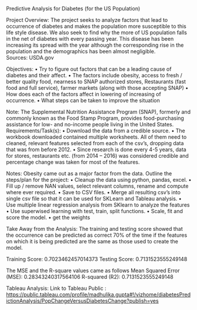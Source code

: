 Predictive Analysis for Diabetes (for the US Population)

Project Overview:
The project seeks to analyze factors that lead to occurrence of diabetes and makes the population more susceptible to this life style 
disease. We also seek to find why the more of US population falls in the net of diabetes with every passing year. 
This disease has been increasing its spread with the year although the corresponding rise in the population and the demographics has 
been almost negligible.  
Sources: USDA.gov
 
Objectives:
•	Try to figure out factors that can be a leading cause of diabetes and their affect. 
•	The factors include obesity, access to fresh / better quality food, nearness to SNAP authorized stores, Restaurants (fast food and 
full service), farmer markets (along with those accepting SNAP)
•	How does each of the factors affect in lowering of increasing of occurrence. 
•	What steps can be taken to improve the situation

Note: The Supplemental Nutrition Assistance Program (SNAP), formerly and commonly known as the Food Stamp Program, provides 
food-purchasing assistance for low- and no-income people living in the United States.
Requirements/Task(s):
•	Download the data from a credible source. 
•	The workbook downloaded contained multiple worksheets. All of them need to cleaned, relevant features selected from each of the 
csv’s, dropping data that was from before 2012. 
•	Since research is done every 4-5 years, data for stores, restaurants etc. (from 2014 – 2016) was considered credible and percentage 
change was taken for most of the features. 

Notes: 
Obesity came out as a major factor from the data. 
Outline the steps/plan for the project:
•	Cleanup the data using python, pandas, excel.
•	Fill up / remove NAN values, select relevant columns, rename and compute where ever required. 
•	Save to CSV files. 
•	Merge all resulting csv’s into single csv file so that it can be used for SKLearn and Tableau analysis. 
•	Use multiple linear regression analysis from SKlearn to analyze the features 
•	Use superwised learning with test, train, split functions. 
•	Scale, fit and score the model. 
•	get the weights  

Take Away from the Analysis:
The training and testing score showed that the occurrence can be predicted as correct 70% of the time if the features on which it is 
being predicted are the same as those used to create the model.  

Training Score: 0.7023462457014373
Testing Score: 0.7131523555249148

 
The MSE and the R-square values came as follows
Mean Squared Error (MSE): 0.28343240317564106
R-squared (R2): 0.7131523555249148

Tableau Analysis:
Link to Tableau Public : https://public.tableau.com/profile/madhulika.gupta#!/vizhome/diabetesPredictionAnalysis/PopChangeVersusDiabetesChange?publish=yes 
